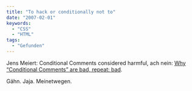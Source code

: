 ```yaml
---
title: "To hack or conditionally not to"
date: "2007-02-01"
keywords:
  - "CSS"
  - "HTML"
tags:
  - "Gefunden"
---
```


Jens Meiert: Conditional Comments considered harmful, ach nein: [Why “Conditional Comments” are bad, repeat: bad](http://meiert.com/en/blog/20070201/why-conditional-comments-are-bad-repeat-bad/).

Gähn. Jaja. Meinetwegen.
